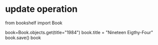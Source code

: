 # update operation
from bookshelf import Book

book=Book.objects.get(title="1984")
book.title = "Nineteen Eigthy-Four"
book.save()
book